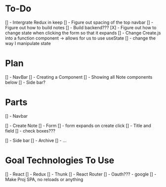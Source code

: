 # To-Do
[] - Intergrate Redux in keep
[] - Figure out spacing of the top navbar
[] - Figure out how to build notes
[] - Build backend???
[X] - Figure out how to change state when clicking the form so that it expands
[] - Change Create.js into a function component -> allows for us to use useState
[] - change the way I manipulate state

# Plan
[] - NavBar
[] - Creating a Component
[] - Showing all Note components below
[] - Side bar?

# Parts
[] - Navbar

[] - Create Note
    [] - Form
    [] - form expands on create click
    [] - Title and field
    [] - check boxes???

[] - Side bar
    [] - Archive
    [] - ...

# Goal Technologies To Use
[] - React
[] - Redux
[] - Thunk
[] - React Router
[] - Oauth??? - google
[] - Make Proj SPA, no reloads or anything

